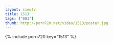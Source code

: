 ```yaml
--- 
layout: sieutv
title: 1513
tags: ["001"]
thumb: http://porn720.net/video/1513/poster.jpg
---
```

{% include porn720 key="1513" %} 
